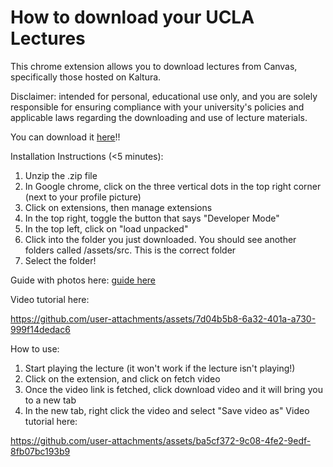 # How to download your UCLA Lectures
This chrome extension allows you to download lectures from Canvas, specifically those hosted on Kaltura.

Disclaimer: intended for personal, educational use only, and you are solely responsible for ensuring compliance with your university's policies and applicable laws regarding the downloading and use of lecture materials.

You can download it <a href="https://github.com/euanlimzx/Canvas-Kaltura-Downloader/releases/tag/1.0.0" target="_blank">here</a>!!

Installation Instructions (<5 minutes):
1. Unzip the .zip file
2. In Google chrome, click on the three vertical dots in the top right corner (next to your profile picture)
3. Click on extensions, then manage extensions
4. In the top right, toggle the button that says "Developer Mode"
5. In the top left, click on "load unpacked"
6. Click into the folder you just downloaded. You should see another folders called /assets/src. This is the correct folder
7. Select the folder!
   
Guide with photos here:
[guide here](https://webkul.com/blog/how-to-install-the-unpacked-extension-in-chrome/)

Video tutorial here:

https://github.com/user-attachments/assets/7d04b5b8-6a32-401a-a730-999f14dedac6


How to use:
1. Start playing the lecture (it won't work if the lecture isn't playing!)
2. Click on the extension, and click on fetch video
3. Once the video link is fetched, click download video and it will bring you to a new tab
4. In the new tab, right click the video and select "Save video as"
Video tutorial here:

https://github.com/user-attachments/assets/ba5cf372-9c08-4fe2-9edf-8fb07bc193b9




